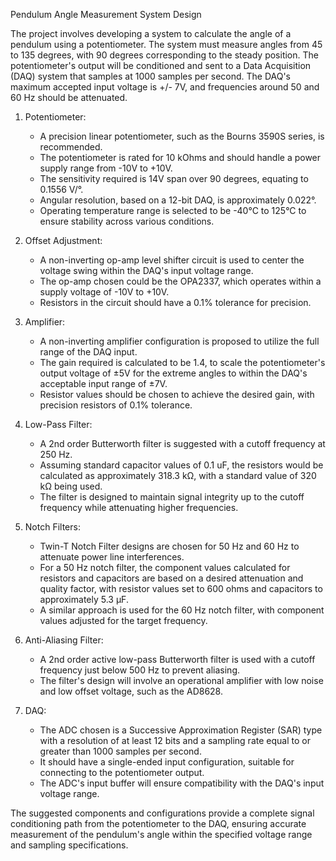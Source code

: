 Pendulum Angle Measurement System Design

The project involves developing a system to calculate the angle of a pendulum using a potentiometer. The system must measure angles from 45 to 135 degrees, with 90 degrees corresponding to the steady position. The potentiometer's output will be conditioned and sent to a Data Acquisition (DAQ) system that samples at 1000 samples per second. The DAQ's maximum accepted input voltage is +/- 7V, and frequencies around 50 and 60 Hz should be attenuated.

1. Potentiometer:
   - A precision linear potentiometer, such as the Bourns 3590S series, is recommended.
   - The potentiometer is rated for 10 kOhms and should handle a power supply range from -10V to +10V.
   - The sensitivity required is 14V span over 90 degrees, equating to 0.1556 V/°.
   - Angular resolution, based on a 12-bit DAQ, is approximately 0.022°.
   - Operating temperature range is selected to be -40°C to 125°C to ensure stability across various conditions.

2. Offset Adjustment:
   - A non-inverting op-amp level shifter circuit is used to center the voltage swing within the DAQ's input voltage range.
   - The op-amp chosen could be the OPA2337, which operates within a supply voltage of -10V to +10V.
   - Resistors in the circuit should have a 0.1% tolerance for precision.

3. Amplifier:
   - A non-inverting amplifier configuration is proposed to utilize the full range of the DAQ input.
   - The gain required is calculated to be 1.4, to scale the potentiometer's output voltage of ±5V for the extreme angles to within the DAQ's acceptable input range of ±7V.
   - Resistor values should be chosen to achieve the desired gain, with precision resistors of 0.1% tolerance.

4. Low-Pass Filter:
   - A 2nd order Butterworth filter is suggested with a cutoff frequency at 250 Hz.
   - Assuming standard capacitor values of 0.1 uF, the resistors would be calculated as approximately 318.3 kΩ, with a standard value of 320 kΩ being used.
   - The filter is designed to maintain signal integrity up to the cutoff frequency while attenuating higher frequencies.

5. Notch Filters:
   - Twin-T Notch Filter designs are chosen for 50 Hz and 60 Hz to attenuate power line interferences.
   - For a 50 Hz notch filter, the component values calculated for resistors and capacitors are based on a desired attenuation and quality factor, with resistor values set to 600 ohms and capacitors to approximately 5.3 μF.
   - A similar approach is used for the 60 Hz notch filter, with component values adjusted for the target frequency.

6. Anti-Aliasing Filter:
   - A 2nd order active low-pass Butterworth filter is used with a cutoff frequency just below 500 Hz to prevent aliasing.
   - The filter's design will involve an operational amplifier with low noise and low offset voltage, such as the AD8628.

7. DAQ:
   - The ADC chosen is a Successive Approximation Register (SAR) type with a resolution of at least 12 bits and a sampling rate equal to or greater than 1000 samples per second.
   - It should have a single-ended input configuration, suitable for connecting to the potentiometer output.
   - The ADC's input buffer will ensure compatibility with the DAQ's input voltage range.

The suggested components and configurations provide a complete signal conditioning path from the potentiometer to the DAQ, ensuring accurate measurement of the pendulum's angle within the specified voltage range and sampling specifications.